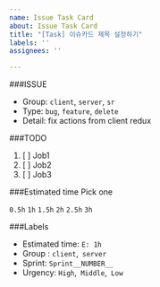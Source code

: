 ```yaml
---
name: Issue Task Card
about: Issue Task Card
title: "[Task] 이슈카드 제목 설정하기"
labels: ''
assignees: ''

---
```


###ISSUE
- Group: ```client```, ```server```, ```sr```
- Type: ```bug```, ```feature```, ```delete```
- Detail: fix actions from client redux

###TODO
1. [ ] Job1
2. [ ] Job2
3. [ ] Job3

###Estimated time
Pick one

```0.5h```
```1h```
```1.5h```
```2h```
```2.5h```
```3h```

###Labels
- Estimated time: ```E: 1h```
- Group : ```client```,``` server```
- Sprint: ```Sprint__NUMBER__```
- Urgency: ```High```,``` Middle```,``` Low```
